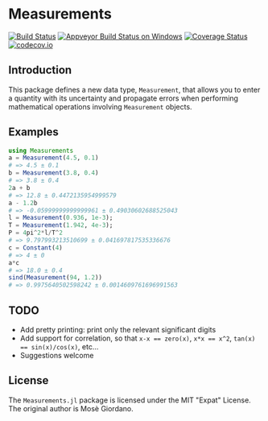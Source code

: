 # Measurements

[![Build Status](https://travis-ci.org/giordano/Measurements.jl.svg?branch=master)](https://travis-ci.org/giordano/Measurements.jl) [![Appveyor Build Status on Windows](https://ci.appveyor.com/api/projects/status/u8mg5dlhyb1vjcpe?svg=true)](https://ci.appveyor.com/project/giordano/measurements-jl) [![Coverage Status](https://coveralls.io/repos/github/giordano/Measurements.jl/badge.svg?branch=master)](https://coveralls.io/github/giordano/Measurements.jl?branch=master) [![codecov.io](https://codecov.io/github/giordano/Measurements.jl/coverage.svg?branch=master)](https://codecov.io/github/giordano/Measurements.jl?branch=master)

Introduction
------------

This package defines a new data type, `Measurement`, that allows you to enter a
quantity with its uncertainty and propagate errors when performing mathematical
operations involving `Measurement` objects.

Examples
--------

``` julia
using Measurements
a = Measurement(4.5, 0.1)
# => 4.5 ± 0.1
b = Measurement(3.8, 0.4)
# => 3.8 ± 0.4
2a + b
# => 12.8 ± 0.4472135954999579
a - 1.2b
# => -0.05999999999999961 ± 0.49030602688525043
l = Measurement(0.936, 1e-3);
T = Measurement(1.942, 4e-3);
P = 4pi^2*l/T^2
# => 9.797993213510699 ± 0.041697817535336676
c = Constant(4)
# => 4 ± 0
a*c
# => 18.0 ± 0.4
sind(Measurement(94, 1.2))
# => 0.9975640502598242 ± 0.0014609761696991563
```

TODO
----

* Add pretty printing: print only the relevant significant digits
* Add support for correlation, so that `x-x == zero(x)`, `x*x == x^2`, `tan(x)
  == sin(x)/cos(x)`, etc...
* Suggestions welcome

License
-------

The `Measurements.jl` package is licensed under the MIT "Expat" License.  The
original author is Mosè Giordano.

